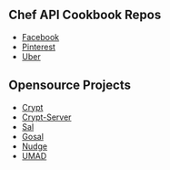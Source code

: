 Chef API Cookbook Repos
--

* [Facebook](https://github.com/facebook/IT-CPE/tree/master/chef/cookbooks)
* [Pinterest](https://github.com/pinterest/it-cpe-cookbooks)
* [Uber](https://github.com/uber/cpe-chef-cookbooks)

Opensource Projects
--
* [Crypt](https://github.com/grahamgilbert/crypt)
* [Crypt-Server](https://github.com/grahamgilbert/Crypt-Server)
* [Sal](https://github.com/salopensource/sal)
* [Gosal](https://github.com/airbnb/gosal)
* [Nudge](https://github.com/erikng/nudge)
* [UMAD](https://github.com/erikng/umad)
